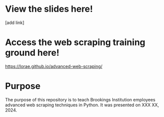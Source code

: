 # View the slides here!
[add link]

# Access the web scraping training ground here!
https://lorae.github.io/advanced-web-scraping/

# Purpose
The purpose of this repository is to teach Brookings Institution employees advanced web scraping techniques in Python. It was presented on XXX XX, 2024.
